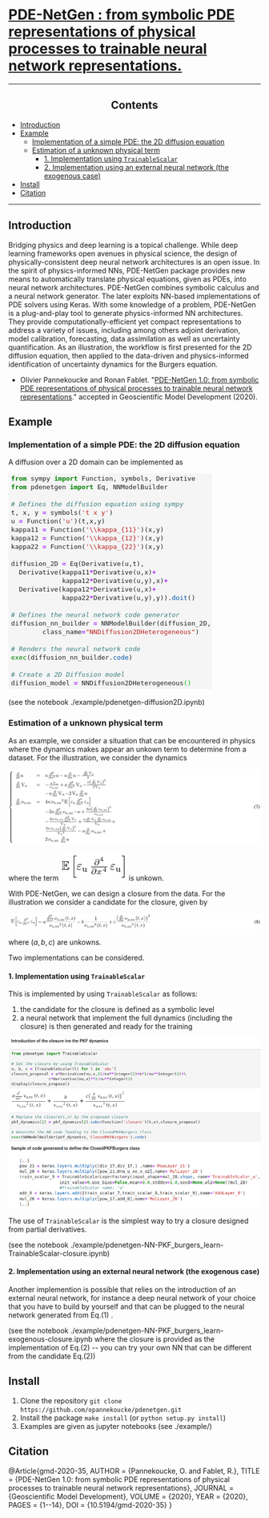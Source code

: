 [PDE-NetGen : from symbolic PDE representations of physical processes to trainable neural network representations.](https://github.com/opannekoucke/pdenetgen)<!-- omit in toc -->
====================================================================


---
<h2><center>Contents</center></h2>

- [Introduction](#introduction)
- [Example](#example)
  - [Implementation of a simple PDE: the 2D diffusion equation](#implementation-of-a-simple-pde-the-2d-diffusion-equation)
  - [Estimation of a unknown physical term](#estimation-of-a-unknown-physical-term)
    - [1. Implementation using `TrainableScalar`](#1-implementation-using-trainablescalar)
    - [2. Implementation using an external neural network (the exogenous case)](#2-implementation-using-an-external-neural-network-the-exogenous-case)
- [Install](#install)
- [Citation](#citation)
---


Introduction
------------

Bridging physics and deep learning is a topical challenge. While deep learning frameworks open avenues in physical science, the design of physically-consistent deep neural network architectures is an open issue. In the spirit of physics-informed NNs, PDE-NetGen package provides new means to automatically translate physical equations, given as PDEs, into neural network architectures. PDE-NetGen combines symbolic calculus and a neural network generator. The later exploits NN-based implementations of PDE solvers using Keras. With some knowledge of a problem, PDE-NetGen is a plug-and-play tool to generate physics-informed NN architectures. They provide computationally-efficient yet compact representations to address a variety of issues, including among others adjoint derivation, model calibration, forecasting, data assimilation as well as uncertainty quantification. As an illustration, the workflow is first presented for the 2D diffusion equation, then applied to the data-driven and physics-informed identification of uncertainty dynamics for the Burgers equation.


  - Olivier Pannekoucke and Ronan Fablet. "[PDE-NetGen 1.0: from symbolic PDE representations of physical processes to trainable neural network representations]( https://doi.org/10.5194/gmd-2020-35)." accepted in Geoscientific Model Development (2020).


Example
-------

### Implementation of a simple PDE: the 2D diffusion equation

A diffusion over a 2D domain can be implemented as

![Implementation of a 2D diffusion equation](./figures/Fig1.png)

(see the notebook ./example/pdenetgen-diffusion2D.ipynb)

### Estimation of a unknown physical term

As an example, we consider a situation that can be encountered in physics where the 
dynamics makes appear an unkown term to determine from a dataset. For the illustration, we consider the dynamics 

![pkf-system](./figures/pkf-system.png)

where the term ![unknown term](./figures/expectation.png) is unkown.


With PDE-NetGen, we can design a closure from the data. For the 
illustration we consider a candidate for the closure, given by

![pkf-closure](./figures/pkf-closure.png)

where $(a,b,c)$ are unkowns.

Two implementations can be considered. 

#### 1. Implementation using `TrainableScalar`

This is implemented by using `TrainableScalar` as follows:
 
 1. the candidate for the closure is defined as a symbolic level
 2. a neural network that implement the full dynamics (including the closure) is then generated and ready for the training

![Implementation of a closure](./figures/Fig5.png)

The use of `TrainableScalar` is the simplest way to try a closure designed from partial derivatives.

(see the notebook ./example/pdenetgen-NN-PKF_burgers_learn-TrainableScalar-closure.ipynb)

#### 2. Implementation using an external neural network (the exogenous case)

Another implemention is possible that relies on the introduction
of an external neural network, for instance a deep neural network of your choice that you have to build by yourself and
that can be plugged to the neural network generated from Eq.(1)
. 

(see the notebook ./example/pdenetgen-NN-PKF_burgers_learn-exogenous-closure.ipynb where the closure is provided as the implementation of Eq.(2) -- you can try your own NN that can be different from the candidate Eq.(2))

Install
-------

 1. Clone the repository `git clone https://github.com/opannekoucke/pdenetgen.git`
 1. Install the package `make install` (or `python setup.py install`)
 1. Examples are given as jupyter notebooks (see ./example/) 


Citation
--------

@Article{gmd-2020-35,
AUTHOR = {Pannekoucke, O. and Fablet, R.},
TITLE = {PDE-NetGen 1.0: from symbolic PDE representations of physical
processes to trainable neural network representations},
JOURNAL = {Geoscientific Model Development},
VOLUME = {2020},
YEAR = {2020},
PAGES = {1--14},
DOI = {10.5194/gmd-2020-35}
}
